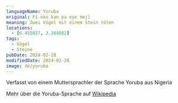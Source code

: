 ```yaml
---
languageName: Yoruba
original: Fi oko kan pa eye meji
meaning: Zwei Vögel mit einem Stein töten
locations:
  - [6.455027, 3.384082]
tags:
  - Vögel
  - Steine
pubDate: 2024-02-28
modifiedDate: 2024-02-28
image: de/yoruba
---
```


Verfasst von einem Muttersprachler der Sprache Yoruba aus Nigeria

Mehr über die Yoruba-Sprache auf [Wikipedia](<https://de.wikipedia.org/wiki/Yoruba_(Sprache)>)
